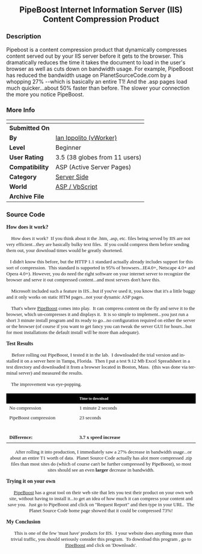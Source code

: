 ﻿<div align="center">

## PipeBoost Internet Information Server \(IIS\) Content Compression Product


</div>

### Description

Pipebost is a content compression product that dynamically compresses content served out by your IIS server before it gets to the browser. This dramatically reduces the time it takes the document to load in the user's browser as well as cuts down on bandwidth usage. For example, PipeBoost has reduced the bandwidth usage on PlanetSourceCode.com by a whopping 27% --which is basically an entire T1! And the .asp pages load much quicker...about 50% faster than before. The slower your connection the more you notice PipeBoost.
 
### More Info
 


<span>             |<span>
---                |---
**Submitted On**   |
**By**             |[Ian Ippolito \(vWorker\)](https://github.com/Planet-Source-Code/PSCIndex/blob/master/ByAuthor/ian-ippolito-vworker.md)
**Level**          |Beginner
**User Rating**    |3.5 (38 globes from 11 users)
**Compatibility**  |ASP \(Active Server Pages\)
**Category**       |[Server Side](https://github.com/Planet-Source-Code/PSCIndex/blob/master/ByCategory/server-side__4-31.md)
**World**          |[ASP / VbScript](https://github.com/Planet-Source-Code/PSCIndex/blob/master/ByWorld/asp-vbscript.md)
**Archive File**   |[](https://github.com/Planet-Source-Code/ian-ippolito-vworker-pipeboost-internet-information-server-iis-content-compression-product__4-7164/archive/master.zip)





### Source Code

<p><span lang="en-us"><b><font face="Verdana">How does it work</font></b></span><font face="Verdana"><b><span lang="en-us">?</span></b></font></p>
<p><font face="Verdana" size="2"><span lang="en-us">    How does
it work?  If you think about it the .htm, .asp, etc. files being served by
IIS are not very efficient...they are basically bulky text files.  If you
could compress them before sending them out, your download times would be
greatly shortened. </span></font></p>
<p><font face="Verdana" size="2"><span lang="en-us">   I didn't know
this before, but the HTTP 1.1 standard actually already includes support for
this sort of compression.  This standard is supported in 95% of
browsers...IE4.0+, Netscape 4.0+ and Opera 4.0+). However, you do need the right
software on your internet server to recognize the browser and serve it out
compressed content...and most servers don't have this.</span></font></p>
<p><font face="Verdana" size="2"><span lang="en-us">    Microsoft
included such a feature in IIS...but if you've used it, you know that it's a
little buggy and it only works on static HTM pages...not your dynamic ASP pages.</span></font></p>
<p><font face="Verdana" size="2"><span lang="en-us">    That's
where <a href="http://www.pipeboost.com/psc.asp">PipeBoost</a> comes into play.  It can compress content on the fly and
serve it to the browser, which un-compresses it and displays it.  It is so
simple to implement...you just run a short 3 minute install program and its
ready to go...no configuration required on either the server or the browser (of
course if you want to get fancy you can tweak the server GUI for hours...but for
most installations the default install will be more than adequate).</span></font></p>
<p><font face="Verdana"><b><span lang="en-us">Test Results</span></b></font></p>
<p><font face="Verdana"><span lang="en-us"><b>    </b>
<font size="2">Before rolling out PipeBoost, I tested it in the lab.  I
downloaded the trial version and installed it on a server here in Tampa,
Florida.  Then I put a test 9.12 Mb Excel Spreadsheet in a test directory
and downloaded it from a browser located in Boston, Mass.  (this was done
via terminal server) and measured the results.</font></span></font></p>
<p><font face="Verdana" size="2"><span lang="en-us">    The
improvement was eye-popping.</span></font></p>
<center>
<table border="0" cellpadding="2" style="border-collapse: collapse" bordercolor="#111111" width="80%" id="AutoNumber1">
 <tr>
 <td width="33%" bgcolor="#000000"> </td>
 <td width="4%" bgcolor="#000000"> </td>
 <td width="63%" bgcolor="#000000">
 <font color="#FFFFFF" face="Verdana" size="1"><b><span lang="en-us">Time to
 download</span></b></font></td>
 </tr>
 <tr>
 <td width="33%"><span lang="en-us"><font size="2" face="Verdana">No
 compression</font></span></td>
 <td width="4%"> </td>
 <td width="63%"><span lang="en-us"><font size="2" face="Verdana">1 minute 2
 seconds</font></span></td>
 </tr>
 <tr>
 <td width="33%"><span lang="en-us"><font size="2" face="Verdana">PipeBoost
 compression</font></span></td>
 <td width="4%"> </td>
 <td width="63%"><span lang="en-us"><font size="2" face="Verdana">23 seconds</font></span></td>
 </tr>
 <tr>
 <td width="33%"> </td>
 <td width="4%"> </td>
 <td width="63%"> </td>
 </tr>
 <tr>
 <td width="33%"><b><font size="2" face="Verdana">Difference:</font></b></td>
 <td width="4%"> </td>
 <td width="63%"><b><font size="2" face="Verdana">3.7 x speed increase</font></b></td>
 </tr>
</table>
<p><font size="2" face="Verdana">    After rolling it into
production, I immediately saw a 27% decrease in bandwidth usage...or about an
entire T1 worth of data.  Planet Source Code actually has alot more
compressed .zip files than most sites do (which of course can't be further
compressed by PipeBoost), so most sites should see an even <b>larger</b> decrease in
bandwidth.</font></p>
<p align="left"><b><font face="Verdana">Trying it on your own</font></b></p>
<center>
<p><font face="Verdana" size="2">   
<a href="http://www.pipeboost.com/psc.asp">PipeBoost</a> has a great tool
on their web site that lets you test their product on your own web site, without
having to install it...to get an idea of how much it can compress your content
and save you.  Just go to PipeBoost and click on "Request Report" and then
type in your URL.  The Planet Source Code home page showed that it could be
compressed 73%!</font></p>
<p align="left"><b><font face="Verdana">My Conclusion</font></b></p>
<center>
<p><font face="Verdana" size="2">    This is one of the few 'must
have' products for IIS.  I your website does anything more than trivial
traffic, you should seriously
consider this program.  To download this program , go to
<a href="http://www.pipeboost.com/psc.asp">PipeBoost</a> and click on
'Downloads'.</font></p>

